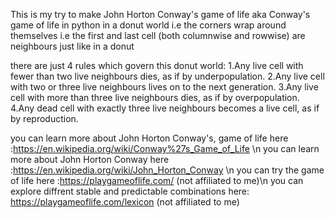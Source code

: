This is my try to make John Horton Conway's game of life aka Conway's game of life in python in a donut world i.e the corners wrap around themselves i.e the first and last cell (both columnwise and rowwise) are neighbours just like in a donut

there are just 4 rules which govern this donut world:
1.Any live cell with fewer than two live neighbours dies, as if by underpopulation.
2.Any live cell with two or three live neighbours lives on to the next generation.
3.Any live cell with more than three live neighbours dies, as if by overpopulation.
4.Any dead cell with exactly three live neighbours becomes a live cell, as if by reproduction.

you can learn more about John Horton Conway's, game of life here :https://en.wikipedia.org/wiki/Conway%27s_Game_of_Life \n 
you can learn more about John Horton Conway here :https://en.wikipedia.org/wiki/John_Horton_Conway \n
you can try the game of life here :https://playgameoflife.com/ (not affiliated to me)\n
you can explore diffrent stable and predictable combinations here: https://playgameoflife.com/lexicon (not affiliated to me)
